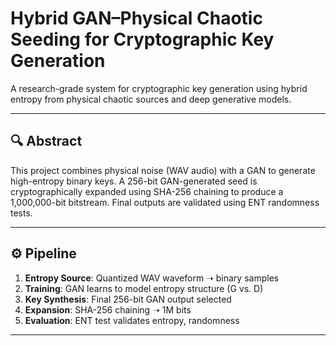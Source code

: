 # Hybrid GAN–Physical Chaotic Seeding for Cryptographic Key Generation

A research-grade system for cryptographic key generation using hybrid entropy from physical chaotic sources and deep generative models.

---

## 🔍 Abstract

This project combines physical noise (WAV audio) with a GAN to generate high-entropy binary keys. A 256-bit GAN-generated seed is cryptographically expanded using SHA-256 chaining to produce a 1,000,000-bit bitstream. Final outputs are validated using ENT randomness tests.

---

## ⚙️ Pipeline

1. **Entropy Source**: Quantized WAV waveform ➝ binary samples
2. **Training**: GAN learns to model entropy structure (G vs. D)
3. **Key Synthesis**: Final 256-bit GAN output selected
4. **Expansion**: SHA-256 chaining ➝ 1M bits
5. **Evaluation**: ENT test validates entropy, randomness

---
